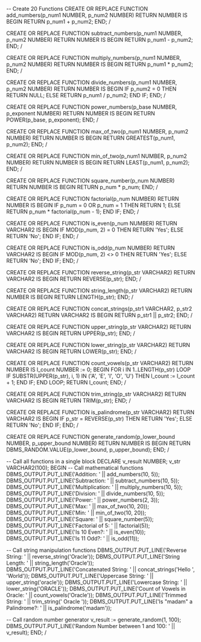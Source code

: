 -- Create 20 Functions
CREATE OR REPLACE FUNCTION add_numbers(p_num1 NUMBER, p_num2 NUMBER) RETURN NUMBER IS
BEGIN
  RETURN p_num1 + p_num2;
END;
/

CREATE OR REPLACE FUNCTION subtract_numbers(p_num1 NUMBER, p_num2 NUMBER) RETURN NUMBER IS
BEGIN
  RETURN p_num1 - p_num2;
END;
/

CREATE OR REPLACE FUNCTION multiply_numbers(p_num1 NUMBER, p_num2 NUMBER) RETURN NUMBER IS
BEGIN
  RETURN p_num1 * p_num2;
END;
/

CREATE OR REPLACE FUNCTION divide_numbers(p_num1 NUMBER, p_num2 NUMBER) RETURN NUMBER IS
BEGIN
  IF p_num2 = 0 THEN
    RETURN NULL;
  ELSE
    RETURN p_num1 / p_num2;
  END IF;
END;
/

CREATE OR REPLACE FUNCTION power_numbers(p_base NUMBER, p_exponent NUMBER) RETURN NUMBER IS
BEGIN
  RETURN POWER(p_base, p_exponent);
END;
/

CREATE OR REPLACE FUNCTION max_of_two(p_num1 NUMBER, p_num2 NUMBER) RETURN NUMBER IS
BEGIN
  RETURN GREATEST(p_num1, p_num2);
END;
/

CREATE OR REPLACE FUNCTION min_of_two(p_num1 NUMBER, p_num2 NUMBER) RETURN NUMBER IS
BEGIN
  RETURN LEAST(p_num1, p_num2);
END;
/

CREATE OR REPLACE FUNCTION square_number(p_num NUMBER) RETURN NUMBER IS
BEGIN
  RETURN p_num * p_num;
END;
/

CREATE OR REPLACE FUNCTION factorial(p_num NUMBER) RETURN NUMBER IS
BEGIN
  IF p_num = 0 OR p_num = 1 THEN
    RETURN 1;
  ELSE
    RETURN p_num * factorial(p_num - 1);
  END IF;
END;
/

CREATE OR REPLACE FUNCTION is_even(p_num NUMBER) RETURN VARCHAR2 IS
BEGIN
  IF MOD(p_num, 2) = 0 THEN
    RETURN 'Yes';
  ELSE
    RETURN 'No';
  END IF;
END;
/

CREATE OR REPLACE FUNCTION is_odd(p_num NUMBER) RETURN VARCHAR2 IS
BEGIN
  IF MOD(p_num, 2) <> 0 THEN
    RETURN 'Yes';
  ELSE
    RETURN 'No';
  END IF;
END;
/

CREATE OR REPLACE FUNCTION reverse_string(p_str VARCHAR2) RETURN VARCHAR2 IS
BEGIN
  RETURN REVERSE(p_str);
END;
/

CREATE OR REPLACE FUNCTION string_length(p_str VARCHAR2) RETURN NUMBER IS
BEGIN
  RETURN LENGTH(p_str);
END;
/

CREATE OR REPLACE FUNCTION concat_strings(p_str1 VARCHAR2, p_str2 VARCHAR2) RETURN VARCHAR2 IS
BEGIN
  RETURN p_str1 || p_str2;
END;
/

CREATE OR REPLACE FUNCTION upper_string(p_str VARCHAR2) RETURN VARCHAR2 IS
BEGIN
  RETURN UPPER(p_str);
END;
/

CREATE OR REPLACE FUNCTION lower_string(p_str VARCHAR2) RETURN VARCHAR2 IS
BEGIN
  RETURN LOWER(p_str);
END;
/

CREATE OR REPLACE FUNCTION count_vowels(p_str VARCHAR2) RETURN NUMBER IS
  l_count NUMBER := 0;
BEGIN
  FOR i IN 1..LENGTH(p_str) LOOP
    IF SUBSTR(UPPER(p_str), i, 1) IN ('A', 'E', 'I', 'O', 'U') THEN
      l_count := l_count + 1;
    END IF;
  END LOOP;
  RETURN l_count;
END;
/

CREATE OR REPLACE FUNCTION trim_string(p_str VARCHAR2) RETURN VARCHAR2 IS
BEGIN
  RETURN TRIM(p_str);
END;
/

CREATE OR REPLACE FUNCTION is_palindrome(p_str VARCHAR2) RETURN VARCHAR2 IS
BEGIN
  IF p_str = REVERSE(p_str) THEN
    RETURN 'Yes';
  ELSE
    RETURN 'No';
  END IF;
END;
/

CREATE OR REPLACE FUNCTION generate_random(p_lower_bound NUMBER, p_upper_bound NUMBER) RETURN NUMBER IS
BEGIN
  RETURN DBMS_RANDOM.VALUE(p_lower_bound, p_upper_bound);
END;
/

-- Call all functions in a single block
DECLARE
  v_result NUMBER;
  v_str VARCHAR2(100);
BEGIN
  -- Call mathematical functions
  DBMS_OUTPUT.PUT_LINE('Addition: ' || add_numbers(10, 5));
  DBMS_OUTPUT.PUT_LINE('Subtraction: ' || subtract_numbers(10, 5));
  DBMS_OUTPUT.PUT_LINE('Multiplication: ' || multiply_numbers(10, 5));
  DBMS_OUTPUT.PUT_LINE('Division: ' || divide_numbers(10, 5));
  DBMS_OUTPUT.PUT_LINE('Power: ' || power_numbers(2, 3));
  DBMS_OUTPUT.PUT_LINE('Max: ' || max_of_two(10, 20));
  DBMS_OUTPUT.PUT_LINE('Min: ' || min_of_two(10, 20));
  DBMS_OUTPUT.PUT_LINE('Square: ' || square_number(5));
  DBMS_OUTPUT.PUT_LINE('Factorial of 5: ' || factorial(5));
  DBMS_OUTPUT.PUT_LINE('Is 10 Even?: ' || is_even(10));
  DBMS_OUTPUT.PUT_LINE('Is 11 Odd?: ' || is_odd(11));
  
  -- Call string manipulation functions
  DBMS_OUTPUT.PUT_LINE('Reverse String: ' || reverse_string('Oracle'));
  DBMS_OUTPUT.PUT_LINE('String Length: ' || string_length('Oracle'));
  DBMS_OUTPUT.PUT_LINE('Concatenated String: ' || concat_strings('Hello ', 'World'));
  DBMS_OUTPUT.PUT_LINE('Uppercase String: ' || upper_string('oracle'));
  DBMS_OUTPUT.PUT_LINE('Lowercase String: ' || lower_string('ORACLE'));
  DBMS_OUTPUT.PUT_LINE('Count of Vowels in Oracle: ' || count_vowels('Oracle'));
  DBMS_OUTPUT.PUT_LINE('Trimmed String: ' || trim_string('   Oracle   '));
  DBMS_OUTPUT.PUT_LINE('Is "madam" a Palindrome?: ' || is_palindrome('madam'));
  
  -- Call random number generator
  v_result := generate_random(1, 100);
  DBMS_OUTPUT.PUT_LINE('Random Number between 1 and 100: ' || v_result);
END;
/
